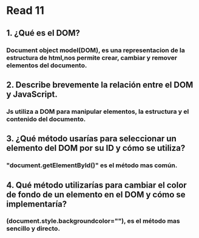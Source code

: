 # Read 11 

## 1. ¿Qué es el DOM? 

### Document object model(DOM), es una representacion de la estructura de html,nos permite crear, cambiar y remover elementos del documento.

## 2. Describe brevemente la relación entre el DOM y JavaScript. 

### Js utiliza a DOM para manipular elementos, la estructura y el contenido del documento.  

## 3. ¿Qué método usarías para seleccionar un elemento del DOM por su ID y cómo se utiliza?

### "document.getElementById()" es el método mas común. 

## 4. Qué método utilizarías para cambiar el color de fondo de un elemento en el DOM y cómo se implementaría?

### (document.style.backgroundcolor=""), es el método mas sencillo y directo.
